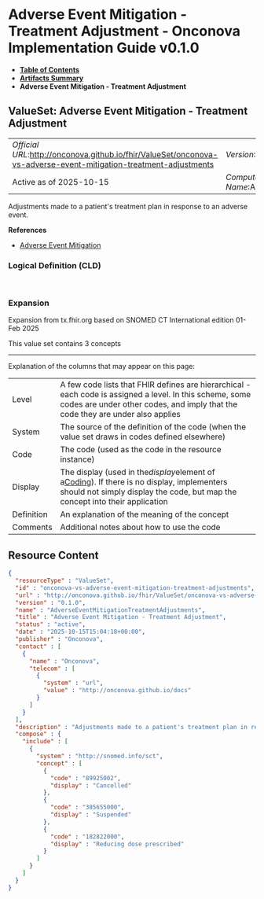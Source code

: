 # Adverse Event Mitigation - Treatment Adjustment - Onconova Implementation Guide v0.1.0

* [**Table of Contents**](toc.md)
* [**Artifacts Summary**](artifacts.md)
* **Adverse Event Mitigation - Treatment Adjustment**

## ValueSet: Adverse Event Mitigation - Treatment Adjustment 

| | |
| :--- | :--- |
| *Official URL*:http://onconova.github.io/fhir/ValueSet/onconova-vs-adverse-event-mitigation-treatment-adjustments | *Version*:0.1.0 |
| Active as of 2025-10-15 | *Computable Name*:AdverseEventMitigationTreatmentAdjustments |

 
Adjustments made to a patient's treatment plan in response to an adverse event. 

 **References** 

* [Adverse Event Mitigation](StructureDefinition-onconova-ext-adverse-event-mitigation.md)

### Logical Definition (CLD)

 

### Expansion

Expansion from tx.fhir.org based on SNOMED CT International edition 01-Feb 2025

This value set contains 3 concepts

-------

 Explanation of the columns that may appear on this page: 

| | |
| :--- | :--- |
| Level | A few code lists that FHIR defines are hierarchical - each code is assigned a level. In this scheme, some codes are under other codes, and imply that the code they are under also applies |
| System | The source of the definition of the code (when the value set draws in codes defined elsewhere) |
| Code | The code (used as the code in the resource instance) |
| Display | The display (used in the*display*element of a[Coding](http://hl7.org/fhir/R4/datatypes.html#Coding)). If there is no display, implementers should not simply display the code, but map the concept into their application |
| Definition | An explanation of the meaning of the concept |
| Comments | Additional notes about how to use the code |



## Resource Content

```json
{
  "resourceType" : "ValueSet",
  "id" : "onconova-vs-adverse-event-mitigation-treatment-adjustments",
  "url" : "http://onconova.github.io/fhir/ValueSet/onconova-vs-adverse-event-mitigation-treatment-adjustments",
  "version" : "0.1.0",
  "name" : "AdverseEventMitigationTreatmentAdjustments",
  "title" : "Adverse Event Mitigation - Treatment Adjustment",
  "status" : "active",
  "date" : "2025-10-15T15:04:18+00:00",
  "publisher" : "Onconova",
  "contact" : [
    {
      "name" : "Onconova",
      "telecom" : [
        {
          "system" : "url",
          "value" : "http://onconova.github.io/docs"
        }
      ]
    }
  ],
  "description" : "Adjustments made to a patient's treatment plan in response to an adverse event.",
  "compose" : {
    "include" : [
      {
        "system" : "http://snomed.info/sct",
        "concept" : [
          {
            "code" : "89925002",
            "display" : "Cancelled"
          },
          {
            "code" : "385655000",
            "display" : "Suspended"
          },
          {
            "code" : "182822000",
            "display" : "Reducing dose prescribed"
          }
        ]
      }
    ]
  }
}

```
